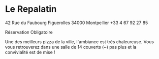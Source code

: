 # Le Repalatin

42 Rue du Faubourg Figuerolles
34000 Montpellier
+33 4 67 92 27 85

Réservation Obligatoire

Une des meilleurs pizza de la ville, l'ambiance est trés chaleureuse. Vous vous retrouverez dans une salle de 14 couverts (~) pas plus
et la convivialité est de mise !